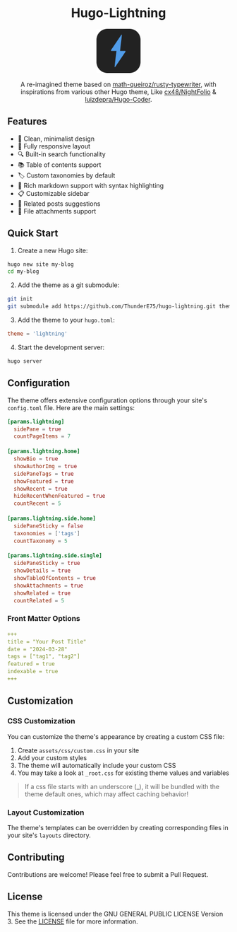 
<div align="center">
<h1>Hugo-Lightning</h1>
<img alt="Lightning Icon" src="./static/favicon.svg" width=100px />
<p>
A re-imagined theme based on <a href="https://github.com/math-queiroz/rusty-typewriter" target="_blank">math-queiroz/rusty-typewriter</a>, with inspirations from various other Hugo theme, Like <a href="https://github.com/cx48/NightFolio" target="_blank">cx48/NightFolio</a>
& <a href="https://github.com/luizdepra/hugo-coder" target="_blank">luizdepra/Hugo-Coder</a>.
</p>  
</div>

## Features

- 🎨 Clean, minimalist design
- 📱 Fully responsive layout
- 🔍 Built-in search functionality
- 📚 Table of contents support
- 🏷️ Custom taxonomies by default
- 📝 Rich markdown support with syntax highlighting
- 📋 Customizable sidebar
- 🔄 Related posts suggestions
- 📎 File attachments support

## Quick Start

1. Create a new Hugo site:
```bash
hugo new site my-blog
cd my-blog
```

2. Add the theme as a git submodule:
```bash
git init
git submodule add https://github.com/ThunderE75/hugo-lightning.git themes/lightning
```

3. Add the theme to your `hugo.toml`:
```toml
theme = 'lightning'
```

4. Start the development server:
```bash
hugo server
```

## Configuration

The theme offers extensive configuration options through your site's `config.toml` file. Here are the main settings:

```toml
[params.lightning]
  sidePane = true
  countPageItems = 7

[params.lightning.home]
  showBio = true
  showAuthorImg = true
  sidePaneTags = true
  showFeatured = true
  showRecent = true
  hideRecentWhenFeatured = true
  countRecent = 5

[params.lightning.side.home]
  sidePaneSticky = false
  taxonomies = ['tags']
  countTaxonomy = 5

[params.lightning.side.single]
  sidePaneSticky = true
  showDetails = true
  showTableOfContents = true
  showAttachments = true
  showRelated = true
  countRelated = 5
```

### Front Matter Options

```yaml
+++
title = "Your Post Title"
date = "2024-03-28"
tags = ["tag1", "tag2"]
featured = true
indexable = true
+++
```

## Customization

### CSS Customization

You can customize the theme's appearance by creating a custom CSS file:

1. Create `assets/css/custom.css` in your site
2. Add your custom styles
3. The theme will automatically include your custom CSS
4. You may take a look at `_root.css` for existing theme values and variables

> If a css file starts with an underscore (_), it will be bundled with the theme default ones, which may affect caching behavior!

### Layout Customization

The theme's templates can be overridden by creating corresponding files in your site's `layouts` directory.

## Contributing

Contributions are welcome! Please feel free to submit a Pull Request.

## License

This theme is licensed under the GNU GENERAL PUBLIC LICENSE Version 3. See the [LICENSE](LICENSE) file for more information.